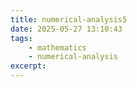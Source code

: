 ```yaml
---
title: numerical-analysis5
date: 2025-05-27 13:10:43
tags:
    - mathematics
    - numerical-analysis
excerpt:
---
```

